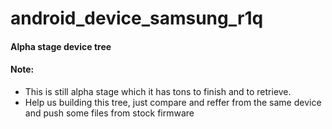 # android_device_samsung_r1q

#### Alpha stage device tree

#### Note:
- This is still alpha stage which it has tons to finish and to retrieve.
- Help us building this tree, just compare and reffer from the same device and push some files from stock firmware


